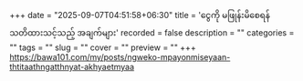+++
date = "2025-09-07T04:51:58+06:30"
title = 'ငွေကို မဖြုန်းမိစေရန် သတိထားသင့်သည့် အချက်များ'
recorded = false
description = ""
categories = ""
tags = ""
slug = ""
cover = ""
preview = ""
+++
https://bawa101.com/my/posts/ngweko-mpayonmiseyaan-thtitaathngatthnyat-akhyaetmyaa